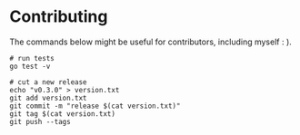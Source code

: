 # Contributing

The commands below might be useful for contributors, including myself : ).

```
# run tests
go test -v

# cut a new release
echo "v0.3.0" > version.txt
git add version.txt
git commit -m "release $(cat version.txt)"
git tag $(cat version.txt)
git push --tags
```

